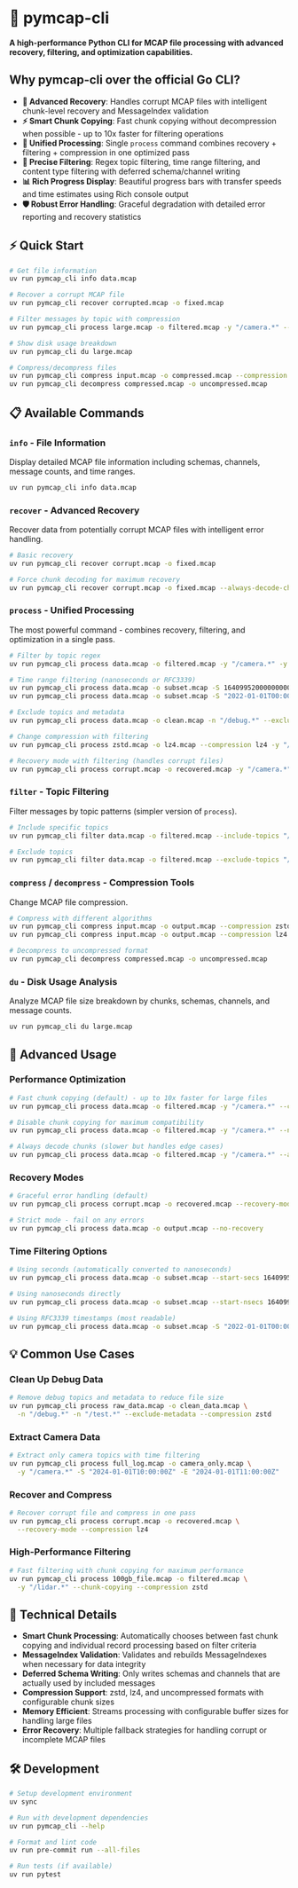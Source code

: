 # 🚀 pymcap-cli

**A high-performance Python CLI for MCAP file processing with advanced recovery, filtering, and optimization capabilities.**

## Why pymcap-cli over the official Go CLI?

- **🔧 Advanced Recovery**: Handles corrupt MCAP files with intelligent chunk-level recovery and MessageIndex validation
- **⚡ Smart Chunk Copying**: Fast chunk copying without decompression when possible - up to 10x faster for filtering operations
- **🔄 Unified Processing**: Single `process` command combines recovery + filtering + compression in one optimized pass
- **🎯 Precise Filtering**: Regex topic filtering, time range filtering, and content type filtering with deferred schema/channel writing
- **📊 Rich Progress Display**: Beautiful progress bars with transfer speeds and time estimates using Rich console output
- **🛡️ Robust Error Handling**: Graceful degradation with detailed error reporting and recovery statistics
## ⚡ Quick Start

```bash
# Get file information
uv run pymcap_cli info data.mcap

# Recover a corrupt MCAP file
uv run pymcap_cli recover corrupted.mcap -o fixed.mcap

# Filter messages by topic with compression
uv run pymcap_cli process large.mcap -o filtered.mcap -y "/camera.*" --compression zstd

# Show disk usage breakdown
uv run pymcap_cli du large.mcap

# Compress/decompress files
uv run pymcap_cli compress input.mcap -o compressed.mcap --compression lz4
uv run pymcap_cli decompress compressed.mcap -o uncompressed.mcap
```

## 📋 Available Commands

### `info` - File Information

Display detailed MCAP file information including schemas, channels, message counts, and time ranges.

```bash
uv run pymcap_cli info data.mcap
```

### `recover` - Advanced Recovery

Recover data from potentially corrupt MCAP files with intelligent error handling.

```bash
# Basic recovery
uv run pymcap_cli recover corrupt.mcap -o fixed.mcap

# Force chunk decoding for maximum recovery
uv run pymcap_cli recover corrupt.mcap -o fixed.mcap --always-decode-chunk
```

### `process` - Unified Processing

The most powerful command - combines recovery, filtering, and optimization in a single pass.

```bash
# Filter by topic regex
uv run pymcap_cli process data.mcap -o filtered.mcap -y "/camera.*" -y "/lidar.*"

# Time range filtering (nanoseconds or RFC3339)
uv run pymcap_cli process data.mcap -o subset.mcap -S 1640995200000000000 -E 1640995260000000000
uv run pymcap_cli process data.mcap -o subset.mcap -S "2022-01-01T00:00:00Z" -E "2022-01-01T01:00:00Z"

# Exclude topics and metadata
uv run pymcap_cli process data.mcap -o clean.mcap -n "/debug.*" --exclude-metadata

# Change compression with filtering
uv run pymcap_cli process zstd.mcap -o lz4.mcap --compression lz4 -y "/important.*"

# Recovery mode with filtering (handles corrupt files)
uv run pymcap_cli process corrupt.mcap -o recovered.mcap -y "/camera.*" --recovery-mode
```

### `filter` - Topic Filtering

Filter messages by topic patterns (simpler version of `process`).

```bash
# Include specific topics
uv run pymcap_cli filter data.mcap -o filtered.mcap --include-topics "/camera/image" "/lidar/points"

# Exclude topics
uv run pymcap_cli filter data.mcap -o filtered.mcap --exclude-topics "/debug.*" "/test.*"
```

### `compress` / `decompress` - Compression Tools

Change MCAP file compression.

```bash
# Compress with different algorithms
uv run pymcap_cli compress input.mcap -o output.mcap --compression zstd
uv run pymcap_cli compress input.mcap -o output.mcap --compression lz4

# Decompress to uncompressed format
uv run pymcap_cli decompress compressed.mcap -o uncompressed.mcap
```

### `du` - Disk Usage Analysis

Analyze MCAP file size breakdown by chunks, schemas, channels, and message counts.

```bash
uv run pymcap_cli du large.mcap
```

## 🚀 Advanced Usage

### Performance Optimization

```bash
# Fast chunk copying (default) - up to 10x faster for large files
uv run pymcap_cli process data.mcap -o filtered.mcap -y "/camera.*" --chunk-copying

# Disable chunk copying for maximum compatibility
uv run pymcap_cli process data.mcap -o filtered.mcap -y "/camera.*" --no-chunk-copying

# Always decode chunks (slower but handles edge cases)
uv run pymcap_cli process data.mcap -o filtered.mcap -y "/camera.*" --always-decode-chunk
```

### Recovery Modes

```bash
# Graceful error handling (default)
uv run pymcap_cli process corrupt.mcap -o recovered.mcap --recovery-mode

# Strict mode - fail on any errors
uv run pymcap_cli process data.mcap -o output.mcap --no-recovery
```

### Time Filtering Options

```bash
# Using seconds (automatically converted to nanoseconds)
uv run pymcap_cli process data.mcap -o subset.mcap --start-secs 1640995200 --end-secs 1640995260

# Using nanoseconds directly
uv run pymcap_cli process data.mcap -o subset.mcap --start-nsecs 1640995200000000000

# Using RFC3339 timestamps (most readable)
uv run pymcap_cli process data.mcap -o subset.mcap -S "2022-01-01T00:00:00Z" -E "2022-01-01T01:00:00Z"
```

## 💡 Common Use Cases

### Clean Up Debug Data

```bash
# Remove debug topics and metadata to reduce file size
uv run pymcap_cli process raw_data.mcap -o clean_data.mcap \
  -n "/debug.*" -n "/test.*" --exclude-metadata --compression zstd
```

### Extract Camera Data

```bash
# Extract only camera topics with time filtering
uv run pymcap_cli process full_log.mcap -o camera_only.mcap \
  -y "/camera.*" -S "2024-01-01T10:00:00Z" -E "2024-01-01T11:00:00Z"
```

### Recover and Compress

```bash
# Recover corrupt file and compress in one pass
uv run pymcap_cli process corrupt.mcap -o recovered.mcap \
  --recovery-mode --compression lz4
```

### High-Performance Filtering

```bash
# Fast filtering with chunk copying for maximum performance
uv run pymcap_cli process 100gb_file.mcap -o filtered.mcap \
  -y "/lidar.*" --chunk-copying --compression zstd
```

## 🔧 Technical Details

- **Smart Chunk Processing**: Automatically chooses between fast chunk copying and individual record processing based on filter criteria
- **MessageIndex Validation**: Validates and rebuilds MessageIndexes when necessary for data integrity
- **Deferred Schema Writing**: Only writes schemas and channels that are actually used by included messages
- **Compression Support**: zstd, lz4, and uncompressed formats with configurable chunk sizes
- **Memory Efficient**: Streams processing with configurable buffer sizes for handling large files
- **Error Recovery**: Multiple fallback strategies for handling corrupt or incomplete MCAP files

## 🛠️ Development

```bash
# Setup development environment
uv sync

# Run with development dependencies
uv run pymcap_cli --help

# Format and lint code
uv run pre-commit run --all-files

# Run tests (if available)
uv run pytest
```

